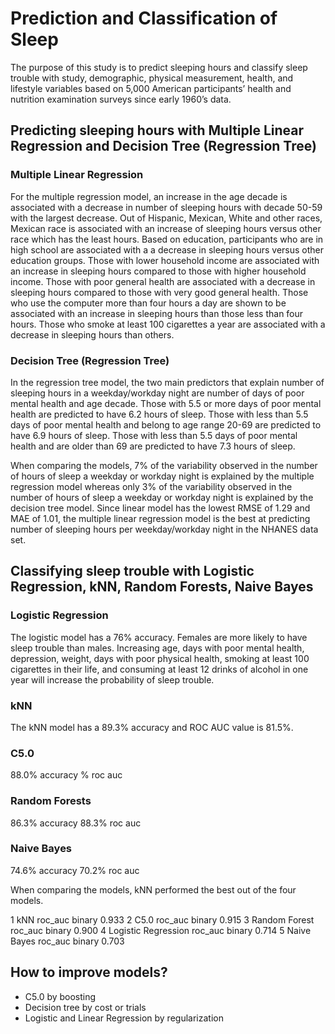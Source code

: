 # Prediction and Classification of Sleep
The purpose of this study is to predict sleeping hours and classify sleep trouble with study, demographic, physical measurement, health, and lifestyle variables based on 5,000 American participants’ health and nutrition examination surveys since early 1960’s data.

## Predicting sleeping hours with Multiple Linear Regression and Decision Tree (Regression Tree)
### Multiple Linear Regression
For the multiple regression model, an increase in the age decade is associated with a decrease in number of sleeping hours with decade 50-59 with the largest decrease. Out of Hispanic, Mexican, White and other races, Mexican race is associated with an increase of sleeping hours versus other race which has the least hours. Based on education, participants who are in high school are associated with a a decrease in sleeping hours versus other education groups. Those with lower household income are associated with an increase in sleeping hours compared to those with higher household income. Those with poor general health are associated with a decrease in sleeping hours compared to those with very good general health. Those who use the computer more than four hours a day are shown to be associated with an increase in sleeping hours than those less than four hours. Those who smoke at least 100 cigarettes a year are associated with a decrease in sleeping hours than others.

### Decision Tree (Regression Tree)
In the regression tree model, the two main predictors that explain number of sleeping hours in a weekday/workday night are number of days of poor mental health and age decade. Those with 5.5 or more days of poor mental health are predicted to have 6.2 hours of sleep. Those with less than 5.5 days of poor mental health and belong to age range 20-69 are predicted to have 6.9 hours of sleep. Those with less than 5.5 days of poor mental health and are older than 69 are predicted to have 7.3 hours of sleep.

When comparing the models, 7% of the variability observed in the number of hours of sleep a weekday or workday night is explained by the multiple regression model whereas only 3% of the variability observed in the number of hours of sleep a weekday or workday night is explained by the decision tree model. Since linear model has the lowest RMSE of 1.29 and MAE of 1.01, the multiple linear regression model is the best at predicting number of sleeping hours per weekday/workday night in the NHANES data set.

## Classifying sleep trouble with Logistic Regression, kNN, Random Forests, Naive Bayes
### Logistic Regression
The logistic model has a 76% accuracy. Females are more likely to have sleep trouble than males. Increasing age, days with poor mental health, depression, weight, days with poor physical health, smoking at least 100 cigarettes in their life, and consuming at least 12 drinks of alcohol in one year will increase the probability of sleep trouble.

### kNN
The kNN model has a 89.3% accuracy and ROC AUC value is 81.5%.

### C5.0
88.0% accuracy % roc auc

### Random Forests
86.3% accuracy 88.3% roc auc

### Naive Bayes
74.6% accuracy 70.2% roc auc

When comparing the models, kNN performed the best out of the four models.

1 kNN roc_auc binary 0.933 2 C5.0 roc_auc binary 0.915 3 Random Forest roc_auc binary 0.900 4 Logistic Regression roc_auc binary 0.714 5 Naive Bayes roc_auc binary 0.703

## How to improve models?
- C5.0 by boosting
- Decision tree by cost or trials
- Logistic and Linear Regression by regularization